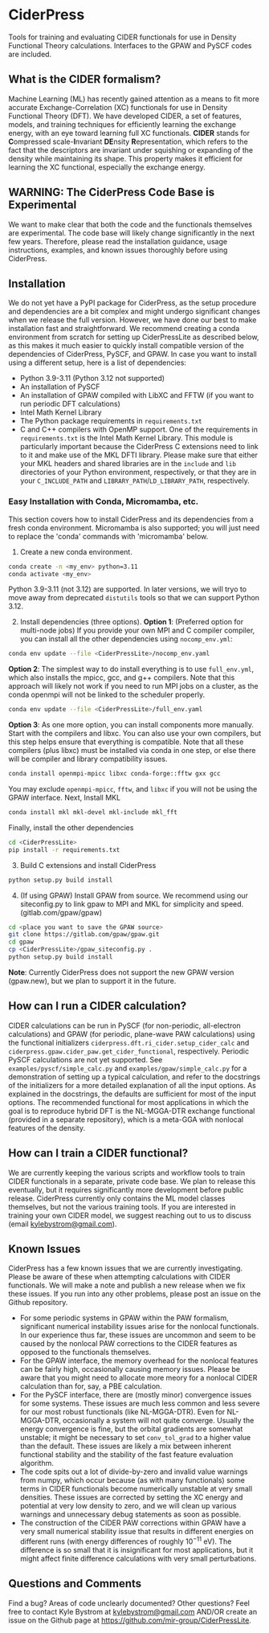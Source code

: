 # CiderPress

Tools for training and evaluating CIDER functionals for use in Density Functional Theory calculations. Interfaces to the GPAW and PySCF codes are included.

## What is the CIDER formalism?

Machine Learning (ML) has recently gained attention as a means to fit more accurate Exchange-Correlation (XC) functionals for use in Density Functional Theory (DFT). We have developed CIDER, a set of features, models, and training techniques for efficiently learning the exchange energy, with an eye toward learning full XC functionals. **CIDER** stands for **C**ompressed scale-**I**nvariant **DE**nsity **R**epresentation, which refers to the fact that the descriptors are invariant under squishing or expanding of the density while maintaining its shape. This property makes it efficient for learning the XC functional, especially the exchange energy.

## WARNING: The CiderPress Code Base is Experimental

We want to make clear that both the code and the functionals themselves are experimental. The code base will likely change significantly in the next few years. Therefore, please read the installation guidance, usage instructions, examples, and known issues thoroughly before using CiderPress.

## Installation

We do not yet have a PyPI package for CiderPress, as the setup procedure and dependencies are a bit complex and might undergo significant changes when we release the full version. However, we have done our best to make installation fast and straightforward.
We recommend creating a conda environment from scratch for setting up CiderPressLite as described below, as this makes it much easier to quickly install compatible version of the dependencies of CiderPress, PySCF, and GPAW. In case you want to install using a different setup, here is a list of dependencies:
- Python 3.9-3.11 (Python 3.12 not supported)
- An installation of PySCF
- An installation of GPAW compiled with LibXC and FFTW (if you want to run periodic DFT calculations)
- Intel Math Kernel Library
- The Python package requirements in `requirements.txt`
- C and C++ compilers with OpenMP support.
One of the requirements in `requirements.txt` is the Intel Math Kernel Library. This module is particularly important because the CiderPress C extensions need to link to it and make use of the MKL DFTI library. Please make sure that either your MKL headers and shared libraries are in the `include` and `lib` directories of your Python environment, respectively, or that they are  in your `C_INCLUDE_PATH` and `LIBRARY_PATH`/`LD_LIBRARY_PATH`, respectively.

### Easy Installation with Conda, Micromamba, etc.

This section covers how to install CiderPress and its dependencies from a fresh conda environment. Micromamba is also supported; you will just need to replace the 'conda' commands with 'micromamba' below.

1. Create a new conda environment.
```bash
conda create -n <my_env> python=3.11
conda activate <my_env>
```
Python 3.9-3.11 (not 3.12) are supported. In later versions, we will tryo to move away from deprecated `distutils` tools so that we can support Python 3.12.

2. Install dependencies (three options).
**Option 1**: (Preferred option for multi-node jobs) If you provide your own MPI and C compiler compiler, you can install all the other dependencies using `nocomp_env.yml`:
```bash
conda env update --file <CiderPressLite>/nocomp_env.yaml
```
**Option 2**: The simplest way to do install everything is to use `full_env.yml`, which also installs the mpicc, gcc, and g++ compilers. Note that this approach will likely not work if you need to run MPI jobs on a cluster, as the conda openmpi will not be linked to the scheduler properly.
```bash
conda env update --file <CiderPressLite>/full_env.yaml
```
**Option 3**: As one more option, you can install components more manually. Start with the compilers and libxc. You can also use your own compilers, but this step helps ensure that everything is compatible. Note that all these compilers (plus libxc) must be installed via conda in one step, or else there will be compiler and library compatibility issues.
```bash
conda install openmpi-mpicc libxc conda-forge::fftw gxx gcc
```
You may exclude `openmpi-mpicc`, `fftw`, and `libxc` if you will not be using the GPAW interface. Next, Install MKL
```bash
conda install mkl mkl-devel mkl-include mkl_fft
```
Finally, install the other dependencies
```bash
cd <CiderPressLite>
pip install -r requirements.txt
```

3. Build C extensions and install CiderPress
```bash
python setup.py build install
```

4. (If using GPAW) Install GPAW from source. We recommend using our siteconfig.py to link gpaw to MPI and MKL for simplicity and speed. (gitlab.com/gpaw/gpaw)
```bash
cd <place you want to save the GPAW source>
git clone https://gitlab.com/gpaw/gpaw.git
cd gpaw
cp <CiderPressLite>/gpaw_siteconfig.py .
python setup.py build install
```
**Note**: Currently CiderPress does not support the new GPAW version (gpaw.new), but we plan to support it in the future.

## How can I run a CIDER calculation?

CIDER calculations can be run in PySCF (for non-periodic, all-electron calculations) and GPAW (for periodic, plane-wave PAW calculations) using the functional initializers `ciderpress.dft.ri_cider.setup_cider_calc` and `ciderpress.gpaw.cider_paw.get_cider_functional`, respectively. Periodic PySCF calculations are not yet supported. See `examples/pyscf/simple_calc.py` and `examples/gpaw/simple_calc.py` for a demonstration of setting up a typical calculation, and refer to the docstrings of the initializers for a more detailed explanation of all the input options. As explained in the docstrings, the defaults are sufficient for most of the input options. The recommended functional for most applications in which the goal is to reproduce hybrid DFT is the NL-MGGA-DTR exchange functional (provided in a separate repository), which is a meta-GGA with nonlocal features of the density.

## How can I train a CIDER functional?

We are currently keeping the various scripts and workflow tools to train CIDER functionals in a separate, private code base. We plan to release this eventually, but it requires significantly more development before public release. CiderPress currently only contains the ML model classes themselves, but not the various training tools. If you are interested in training your own CIDER model, we suggest reaching out to us to discuss (email kylebystrom@gmail.com).

## Known Issues

CiderPress has a few known issues that we are currently investigating. Please be aware of these when attempting calculations with CIDER functionals. We will make a note and publish a new release when we fix these issues. If you run into any other problems, please post an issue on the Github repository.
* For some periodic systems in GPAW within the PAW formalism, significant numerical instability issues arise for the nonlocal functionals. In our experience thus far, these issues are uncommon and seem to be caused by the nonlocal PAW corrections to the CIDER features as opposed to the functionals themselves.
* For the GPAW interface, the memory overhead for the nonlocal features can be fairly high, occasionally causing memory issues. Please be aware that you might need to allocate more meory for a nonlocal CIDER calculation than for, say, a PBE calculation.
* For the PySCF interface, there are (mostly minor) convergence issues for some systems. These issues are much less common and less severe for our most robust functionals (like NL-MGGA-DTR). Even for NL-MGGA-DTR, occasionally a system will not quite converge. Usually the energy convergence is fine, but the orbital gradients are somewhat unstable; it might be necessary to set `conv_tol_grad` to a higher value than the default. These issues are likely a mix between inherent functional stability and the stability of the fast feature evaluation algorithm.
* The code spits out a lot of divide-by-zero and invalid value warnings from numpy, which occur because (as with many functionals) some terms in CIDER functionals become numerically unstable at very small densities. These issues are corrected by setting the XC energy and potential at very low density to zero, and we will clean up various warnings and unnecessary debug statements as soon as possible.
* The construction of the CIDER PAW corrections within GPAW have a very small numerical stability issue that results in different energies on different runs (with energy differences of roughly $10^{-11}$ eV). The difference is so small that it is insignificant for most applications, but it might affect finite difference calculations with very small perturbations.

## Questions and Comments

Find a bug? Areas of code unclearly documented? Other questions? Feel free to contact
Kyle Bystrom at kylebystrom@gmail.com AND/OR create an issue on the Github page at https://github.com/mir-group/CiderPressLite.
